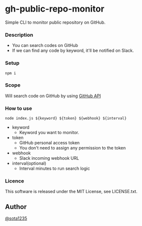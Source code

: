 gh-public-repo-monitor
====

Simple CLI to monitor public repository on GitHub.

### Description

- You can search codes on GitHub
- If we can find any code by keyword, it'll be notified on Slack.

### Setup

```
npm i
```

### Scope

Will search code on GitHub by using [GitHub API](https://developer.github.com/v3/search/#search-code)

### How to use

```
node index.js ${keyword} ${token} ${webhook} ${interval}
```

- keyword
    - Keyword you want to monitor.
- token
    - GitHub personal access token
    - You don't need to assign any permission to the token
- webhook
    - Slack incoming webhook URL
- interval(optional)
    - Interval minutes to run search logic

### Licence

This software is released under the MIT License, see LICENSE.txt.

## Author

[@sota1235](https://github.com/sota1235)
